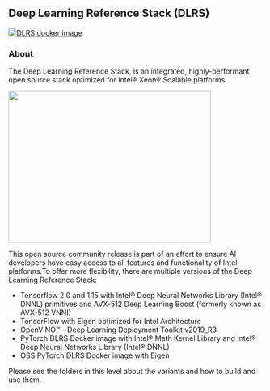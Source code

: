 ## Deep Learning Reference Stack (DLRS)

[![DLRS docker image](https://images.microbadger.com/badges/image/clearlinux/stacks-dlrs-mkl.svg)](https://microbadger.com/images/clearlinux/stacks-dlrs-mkl "DLRS docker image")

### About

The Deep Learning Reference Stack, is an integrated, highly-performant open source stack optimized for Intel® Xeon® Scalable platforms. 

<img src="https://clearlinux.org/sites/default/files/single_2.png" width="400" height="300" />

This open source community release is part of an effort to ensure AI developers have easy access to all features and functionality of Intel platforms.To offer more flexibility, there are multiple versions of the Deep Learning Reference Stack:

* Tensorflow 2.0 and 1.15 with Intel® Deep Neural Networks Library (Intel® DNNL) primitives and AVX-512 Deep Learning Boost (formerly known as AVX-512 VNNI) 
* TensorFlow with Eigen optimized for Intel Architecture
* OpenVINO™ - Deep Learning Deployment Toolkit v2019_R3
* PyTorch DLRS Docker image with Intel® Math Kernel Library and Intel® Deep Neural Networks Library (Intel® DNNL)
* OSS PyTorch DLRS Docker image with Eigen

Please see the folders in this level about the variants and how to build and use them.
